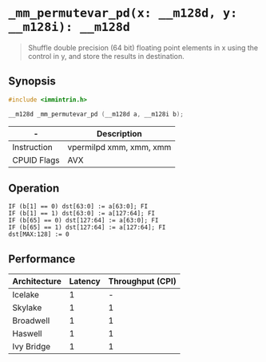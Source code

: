 `_mm_permutevar_pd(x: __m128d, y: __m128i): __m128d`
====================================================

> Shuffle double precision (64 bit) floating point elements in x using the control in y, and store the results in destination.

## Synopsis

```c
#include <immintrin.h>

__m128d _mm_permutevar_pd (__m128d a, __m128i b);
```

| -           | Description             |
| ----------- | ----------------------- |
| Instruction | vpermilpd xmm, xmm, xmm |
| CPUID Flags | AVX                     |

## Operation

```
IF (b[1] == 0) dst[63:0] := a[63:0]; FI
IF (b[1] == 1) dst[63:0] := a[127:64]; FI
IF (b[65] == 0) dst[127:64] := a[63:0]; FI
IF (b[65] == 1) dst[127:64] := a[127:64]; FI
dst[MAX:128] := 0
```

## Performance

| Architecture | Latency | Throughput (CPI) |
| ------------ | ------- | ---------------- |
| Icelake      | 1       | -                |
| Skylake      | 1       | 1                |
| Broadwell    | 1       | 1                |
| Haswell      | 1       | 1                |
| Ivy Bridge   | 1       | 1                |
